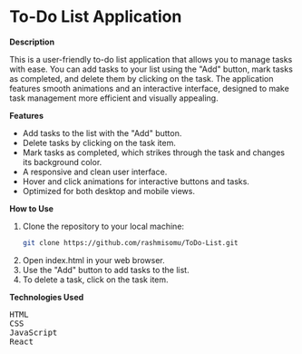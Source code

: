 # To-Do List Application


**Description**

This is a user-friendly to-do list application that allows you to manage tasks with ease. You can add tasks to your list using the "Add" button, mark tasks as completed, and delete them by clicking on the task. The application features smooth animations and an interactive interface, designed to make task management more efficient and visually appealing.

**Features**

- Add tasks to the list with the "Add" button.
- Delete tasks by clicking on the task item.
- Mark tasks as completed, which strikes through the task and changes its background color.
- A responsive and clean user interface.
- Hover and click animations for interactive buttons and tasks.
- Optimized for both desktop and mobile views.

**How to Use**

1. Clone the repository to your local machine:
   ```bash
   git clone https://github.com/rashmisomu/ToDo-List.git

2. Open index.html in your web browser.
3. Use the "Add" button to add tasks to the list.
4. To delete a task, click on the task item.



**Technologies Used**

<pre>
HTML
CSS
JavaScript
React
</pre>
